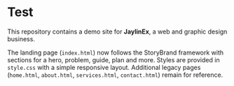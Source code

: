 # Test

This repository contains a demo site for **JaylinEx**, a web and graphic design business.

The landing page (`index.html`) now follows the StoryBrand framework with sections for a hero, problem, guide, plan and more. Styles are provided in `style.css` with a simple responsive layout. Additional legacy pages (`home.html`, `about.html`, `services.html`, `contact.html`) remain for reference.
